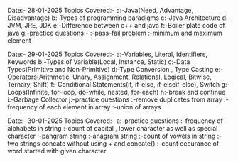 Date:- 28-01-2025
Topics Covered:-
a:-Java(Need, Advantage, Disadvantage)
b:-Types of programming paradigms
c:-Java Architecture
d:-JVM, JRE, JDK
e:-Difference between c++ and java
f:-Boiler plate code of java
g:-practice questions:-
   :-pass-fail problem
   :-minimum and maximum element 

Date:- 29-01-2025
Topics Covered:-
a:-Variables, Literal, Identifiers, Keywords
b:-Types of Variable(Local, Instance, Static)
c:-Data Types(Primitive and Non-Primitive)
d:-Type Conversion , Type Casting
e:- Operators(Arithmetic, Unary, Assignment, Relational, Logical, Bitwise, Ternary, Shift)
f:-Conditional Statements(if, if-else, if-elseif-else), Switch
g:-Loops(Infinite, for-loop, do-while, nested, for-each)
h:-break and continue
i:-Garbage Collector
j:-practice questions
   :-remove duplicates from array
   :-frequency of each element in array
   :-union of arrays

Date:- 30-01-2025
Topics Covered:- 
a:-practice questions
   :-frequency of alphabets in string
   :-count of capital , lower character as well as special character
   :-pangram string
   :-anagram string
   :-count of vowels in string
   :-two strings concate without using + and concate()
   :-count occurance of word started with given character
   
